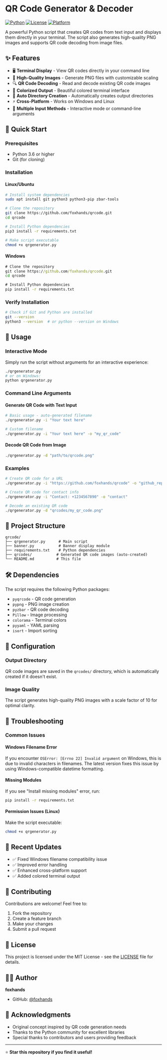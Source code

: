 # QR Code Generator & Decoder

[![Python](https://img.shields.io/badge/Python-3.6+-blue.svg)](https://www.python.org/)
[![License](https://img.shields.io/badge/License-MIT-green.svg)](LICENSE)
[![Platform](https://img.shields.io/badge/Platform-Windows%20%7C%20Linux-lightgrey.svg)](#)

A powerful Python script that creates QR codes from text input and displays them directly in your terminal. The script also generates high-quality PNG images and supports QR code decoding from image files.

## ✨ Features

- 🖥️ **Terminal Display** - View QR codes directly in your command line
- 💾 **High-Quality Images** - Generate PNG files with customizable scaling
- 🔍 **QR Code Decoding** - Read and decode existing QR code images
- 🎨 **Colorized Output** - Beautiful colored terminal interface
- 📁 **Auto Directory Creation** - Automatically creates output directories
- ⚡ **Cross-Platform** - Works on Windows and Linux
- 🔧 **Multiple Input Methods** - Interactive mode or command-line arguments

## 🚀 Quick Start

### Prerequisites

- Python 3.6 or higher
- Git (for cloning)

### Installation

#### Linux/Ubuntu
```bash
# Install system dependencies
sudo apt install git python3 python3-pip zbar-tools

# Clone the repository
git clone https://github.com/foxhands/qrcode.git
cd qrcode

# Install Python dependencies
pip3 install -r requirements.txt

# Make script executable
chmod +x qrgenerator.py
```

#### Windows
```cmd
# Clone the repository
git clone https://github.com/foxhands/qrcode.git
cd qrcode

# Install Python dependencies
pip install -r requirements.txt
```

### Verify Installation
```bash
# Check if Git and Python are installed
git --version
python3 --version  # or python --version on Windows
```

## 📖 Usage

### Interactive Mode
Simply run the script without arguments for an interactive experience:

```bash
./qrgenerator.py
# or on Windows:
python qrgenerator.py
```

### Command Line Arguments

#### Generate QR Code with Text Input
```bash
# Basic usage - auto-generated filename
./qrgenerator.py -i "Your text here"

# Custom filename
./qrgenerator.py -i "Your text here" -o "my_qr_code"
```

#### Decode QR Code from Image
```bash
./qrgenerator.py -d "path/to/qrcode.png"
```

### Examples

```bash
# Create QR code for a URL
./qrgenerator.py -i "https://github.com/foxhands/qrcode" -o "github_repo"

# Create QR code for contact info
./qrgenerator.py -i "Contact: +1234567890" -o "contact"

# Decode an existing QR code
./qrgenerator.py -d "qrcodes/my_qr_code.png"
```

## 📁 Project Structure

```
qrcode/
├── qrgenerator.py      # Main script
├── banner.py           # Banner display module
├── requirements.txt    # Python dependencies
├── qrcodes/           # Generated QR code images (auto-created)
└── README.md          # This file
```

## 🛠️ Dependencies

The script requires the following Python packages:

- `pyqrcode` - QR code generation
- `pypng` - PNG image creation
- `pyzbar` - QR code decoding
- `Pillow` - Image processing
- `colorama` - Terminal colors
- `pyyaml` - YAML parsing
- `isort` - Import sorting

## 🔧 Configuration

### Output Directory
QR code images are saved in the `qrcodes/` directory, which is automatically created if it doesn't exist.

### Image Quality
The script generates high-quality PNG images with a scale factor of 10 for optimal clarity.

## 🐛 Troubleshooting

### Common Issues

#### Windows Filename Error
If you encounter `OSError: [Errno 22] Invalid argument` on Windows, this is due to invalid characters in filenames. The latest version fixes this issue by using Windows-compatible datetime formatting.

#### Missing Modules
If you see "Install missing modules" error, run:
```bash
pip install -r requirements.txt
```

#### Permission Issues (Linux)
Make the script executable:
```bash
chmod +x qrgenerator.py
```

## 📝 Recent Updates

- ✅ Fixed Windows filename compatibility issue
- ✅ Improved error handling
- ✅ Enhanced cross-platform support
- ✅ Added colored terminal output

## 🤝 Contributing

Contributions are welcome! Feel free to:

1. Fork the repository
2. Create a feature branch
3. Make your changes
4. Submit a pull request

## 📄 License

This project is licensed under the MIT License - see the [LICENSE](LICENSE) file for details.

## 👨‍💻 Author

**foxhands**
- GitHub: [@foxhands](https://github.com/foxhands)

## 🙏 Acknowledgments

- Original concept inspired by QR code generation needs
- Thanks to the Python community for excellent libraries
- Special thanks to contributors and users providing feedback

---

⭐ **Star this repository if you find it useful!**
